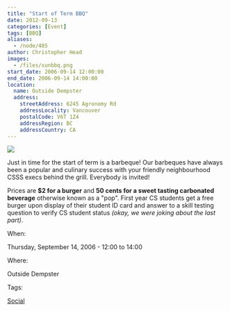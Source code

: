```yaml
---
title: "Start of Term BBQ"
date: 2012-09-13
categories: [Event]
tags: [BBQ]
aliases:
  - /node/485
author: Christopher Head
images:
  - /files/sunbbq.png
start_date: 2006-09-14 12:00:00
end_date: 2006-09-14 14:00:00
location:
  name: Outside Dempster
  address:
    streetAddress: 6245 Agronomy Rd
    addressLocality: Vancouver
    postalCode: V6T 1Z4
    addressRegion: BC
    addressCountry: CA
---
```


![](/files/sunbbq.png)

Just in time for the start of term is a barbeque! Our barbeques have always been a popular and culinary success with your friendly neighbourhood CSSS execs behind the grill. Everybody is invited!

Prices are **$2 for a burger** and **50 cents for a sweet tasting carbonated beverage** otherwise known as a "pop". First year CS students get a free burger upon display of their student ID card and answer to a skill testing question to verify CS student status _(okay, we were joking about the last part)_.

When: 

Thursday, September 14, 2006 - 12:00 to 14:00

Where: 

Outside Dempster

Tags: 

[Social](/social)
